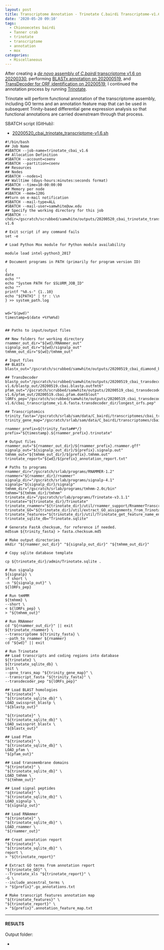 ```yaml
---
layout: post
title: Transcriptome Annotation - Trinotate C.bairdi Transcriptome-v1.6 on Mox
date: '2020-05-20 09:10'
tags:
  - Chionoecetes bairdi
  - Tanner crab
  - trinotate
  - transcriptome
  - annotation
  - mox
categories:
  - Miscellaneous
---
```

After creating a [_de novo_ assembly of _C.bairdi_ transcriptome v1.6 on 20200330](https://robertslab.github.io/sams-notebook/2020/05/18/Transcriptome-Assembly-C.bairdi-All-Arthropoda-specific-RNAseq-Data-with-Trinity-on-Mox.html), performing [BLASTx annotation on 202000519](https://robertslab.github.io/sams-notebook/2020/05/19/Transcriptome-Annotation-C.bairdi-Transcriptome-v1.6-Using-DIAMOND-BLASTx-on-Mox.html), and [TransDecoder for ORF identification on 20200519](https://robertslab.github.io/sams-notebook/2020/05/19/TransDecoder-C.bairdi-Transcriptome-v1.6-on-Mox.html), I continued the annotation process by running [Trinotate](https://github.com/Trinotate/Trinotate.github.io/wiki).

Trinotate will perform functional annotation of the transcriptome assembly, including GO terms and an annotation feature map that can be used in subsequent Trinity-based differential gene expression analysis so that functional annotations are carried downstream through that process.

SBATCH script (GitHub):

- [20200520_cbai_trinotate_transcriptome-v1.6.sh](https://github.com/RobertsLab/sams-notebook/blob/master/sbatch_scripts/20200520_cbai_trinotate_transcriptome-v1.6.sh)

```shell
#!/bin/bash
## Job Name
#SBATCH --job-name=trinotate_cbai_v1.6
## Allocation Definition
#SBATCH --account=coenv
#SBATCH --partition=coenv
## Resources
## Nodes
#SBATCH --nodes=1
## Walltime (days-hours:minutes:seconds format)
#SBATCH --time=10-00:00:00
## Memory per node
#SBATCH --mem=120G
##turn on e-mail notification
#SBATCH --mail-type=ALL
#SBATCH --mail-user=samwhite@uw.edu
## Specify the working directory for this job
#SBATCH --chdir=/gscratch/scrubbed/samwhite/outputs/20200520_cbai_trinotate_transcriptome-v1.6

# Exit script if any command fails
set -e

# Load Python Mox module for Python module availability

module load intel-python3_2017

# Document programs in PATH (primarily for program version ID)

{
date
echo ""
echo "System PATH for $SLURM_JOB_ID"
echo ""
printf "%0.s-" {1..10}
echo "${PATH}" | tr : \\n
} >> system_path.log


wd="$(pwd)"
timestamp=$(date +%Y%m%d)


## Paths to input/output files

## New folders for working directory
rnammer_out_dir="${wd}/RNAmmer_out"
signalp_out_dir="${wd}/signalp_out"
tmhmm_out_dir="${wd}/tmhmm_out"

# Input files
## BLASTx
blastx_out="/gscratch/scrubbed/samwhite/outputs/20200519_cbai_diamond_blastx_transcriptome_v1.6/cbai_transcriptome_v1.6.blastx.outfmt6"

## TransDecoder
blastp_out="/gscratch/scrubbed/samwhite/outputs/20200519_cbai_transdecoder_transcriptome-v1.6/blastp_out/20200519.cbai.blastp.outfmt6"
pfam_out="/gscratch/scrubbed/samwhite/outputs/20200519_cbai_transdecoder_transcriptome-v1.6/pfam_out/20200519.cbai.pfam.domtblout"
lORFs_pep="/gscratch/scrubbed/samwhite/outputs/20200519_cbai_transdecoder_transcriptome-v1.6/cbai_transcriptome_v1.6.fasta.transdecoder_dir/longest_orfs.pep"

## Transcriptomics
trinity_fasta="/gscratch/srlab/sam/data/C_bairdi/transcriptomes/cbai_transcriptome_v1.6.fasta"
trinity_gene_map="/gscratch/srlab/sam/data/C_bairdi/transcriptomes/cbai_transcriptome_v1.6.fasta.gene_trans_map"

rnammer_prefix=${trinity_fasta##*/}
prefix="${timestamp}.${rnammer_prefix}.trinotate"

# Output files
rnammer_out="${rnammer_out_dir}/${rnammer_prefix}.rnammer.gff"
signalp_out="${signalp_out_dir}/${prefix}.signalp.out"
tmhmm_out="${tmhmm_out_dir}/${prefix}.tmhmm.out"
trinotate_report="${wd}/${prefix}_annotation_report.txt"

# Paths to programs
rnammer_dir="/gscratch/srlab/programs/RNAMMER-1.2"
rnammer="${rnammer_dir}/rnammer"
signalp_dir="/gscratch/srlab/programs/signalp-4.1"
signalp="${signalp_dir}/signalp"
tmhmm_dir="/gscratch/srlab/programs/tmhmm-2.0c/bin"
tmhmm="${tmhmm_dir}/tmhmm"
trinotate_dir="/gscratch/srlab/programs/Trinotate-v3.1.1"
trinotate="${trinotate_dir}/Trinotate"
trinotate_rnammer="${trinotate_dir}/util/rnammer_support/RnammerTranscriptome.pl"
trinotate_GO="${trinotate_dir}/util/extract_GO_assignments_from_Trinotate_xls.pl"
trinotate_features="${trinotate_dir}/util/Trinotate_get_feature_name_encoding_attributes.pl"
trinotate_sqlite_db="Trinotate.sqlite"

# Generate FastA checksum, for reference if needed.
md5sum ${trinity_fasta} > fasta.checksum.md5

# Make output directories
mkdir "${rnammer_out_dir}" "${signalp_out_dir}" "${tmhmm_out_dir}"

# Copy sqlite database template

cp ${trinotate_dir}/admin/Trinotate.sqlite .

# Run signalp
${signalp} \
-f short \
-n "${signalp_out}" \
${lORFs_pep}

# Run tmHMM
${tmhmm} \
--short \
< ${lORFs_pep} \
> "${tmhmm_out}"

# Run RNAmmer
cd "${rnammer_out_dir}" || exit
${trinotate_rnammer} \
--transcriptome ${trinity_fasta} \
--path_to_rnammer ${rnammer}
cd "${wd}" || exit

# Run Trinotate
## Load transcripts and coding regions into database
${trinotate} \
${trinotate_sqlite_db} \
init \
--gene_trans_map "${trinity_gene_map}" \
--transcript_fasta "${trinity_fasta}" \
--transdecoder_pep "${lORFs_pep}"

## Load BLAST homologies
"${trinotate}" \
"${trinotate_sqlite_db}" \
LOAD_swissprot_blastp \
"${blastp_out}"

"${trinotate}" \
"${trinotate_sqlite_db}" \
LOAD_swissprot_blastx \
"${blastx_out}"

## Load Pfam
"${trinotate}" \
"${trinotate_sqlite_db}" \
LOAD_pfam \
"${pfam_out}"

## Load transmembrane domains
"${trinotate}" \
"${trinotate_sqlite_db}" \
LOAD_tmhmm \
"${tmhmm_out}"

## Load signal peptides
"${trinotate}" \
"${trinotate_sqlite_db}" \
LOAD_signalp \
"${signalp_out}"

## Load RNAmmer
"${trinotate}" \
"${trinotate_sqlite_db}" \
LOAD_rnammer \
"${rnammer_out}"

## Creat annotation report
"${trinotate}" \
"${trinotate_sqlite_db}" \
report \
> "${trinotate_report}"

# Extract GO terms from annotation report
"${trinotate_GO}" \
--Trinotate_xls "${trinotate_report}" \
-G \
--include_ancestral_terms \
> "${prefix}".go_annotations.txt

# Make transcript features annotation map
"${trinotate_features}" \
"${trinotate_report}" \
> "${prefix}".annotation_feature_map.txt
```


---

#### RESULTS

Output folder:

- []()
